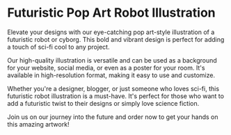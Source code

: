 <!--font:Montserrat-->

# Futuristic Pop Art Robot Illustration

Elevate your designs with our eye-catching pop art-style illustration of a futuristic robot or cyborg. This bold and vibrant design is perfect for adding a touch of sci-fi cool to any project.

Our high-quality illustration is versatile and can be used as a background for your website, social media, or even as a poster for your room. It's available in high-resolution format, making it easy to use and customize.

Whether you're a designer, blogger, or just someone who loves sci-fi, this futuristic robot illustration is a must-have. It's perfect for those who want to add a futuristic twist to their designs or simply love science fiction.

Join us on our journey into the future and order now to get your hands on this amazing artwork!

<!--

Write me markdown content of website with wallpaper:

"A pop art-style wallpaper featuring a comic book-style illustration of a futuristic robot or cyborg."

The header of the page should not be copy of the text but rather a real content of the website which is using this wallpaper.


---


# Futuristic Robot Wallpaper

Decorate your space with this eye-catching pop art-style wallpaper featuring a comic book-style illustration of a futuristic robot or cyborg. The vibrant colors and bold design will add a touch of sci-fi cool to any room.

This high-quality wallpaper is easy to install and durable, ensuring that it will stay looking great for years to come. Whether you're a fan of science fiction or just love bold, graphic design, this wallpaper is sure to impress.

Order now and transform your space into a futuristic wonderland!


---


Heading should not include word "wallpaper". The website should not be about the wallpaper itself, wallpaper is just a related background, rewrite whole content.


---


# Welcome to our Futuristic World

Step into the future with our pop art-style illustration of a futuristic robot or cyborg. This bold and vibrant design is sure to add a touch of sci-fi cool to any website or project.

Our high-quality illustration is perfect for those who love science fiction or want to add a futuristic twist to their designs. It's versatile and can be used as a background for your website, social media, or even as a poster for your room.

The artwork is available in high-resolution format, making it easy to use and customize. Whether you're a designer, blogger, or just someone who loves sci-fi, this futuristic robot illustration is a must-have.

Join us on our journey into the future and order now to get your hands on this amazing artwork!


---


Heading is too long, rewrite whole content.


---


# Step into the Future with our Futuristic Robot Illustration

Experience the future with our pop art-style illustration of a futuristic robot or cyborg. This bold and vibrant design is perfect for adding a touch of sci-fi cool to any project.

Our high-quality illustration is versatile and can be used as a background for your website, social media, or even as a poster for your room. It's available in high-resolution format, making it easy to use and customize.

Whether you're a designer, blogger, or just someone who loves sci-fi, this futuristic robot illustration is a must-have. It's perfect for those who want to add a futuristic twist to their designs or simply love science fiction.

Join us on our journey into the future and order now to get your hands on this amazing artwork!


---


Heading is too long, rewrite whole content.


---


# Add a Futuristic Touch with our Pop Art-Style Robot Illustration

Elevate your designs with our eye-catching pop art-style illustration of a futuristic robot or cyborg. This bold and vibrant design is perfect for adding a touch of sci-fi cool to any project.

Our high-quality illustration is versatile and can be used as a background for your website, social media, or even as a poster for your room. It's available in high-resolution format, making it easy to use and customize.

Whether you're a designer, blogger, or just someone who loves sci-fi, this futuristic robot illustration is a must-have. It's perfect for those who want to add a futuristic twist to their designs or simply love science fiction.

Join us on our journey into the future and order now to get your hands on this amazing artwork!


---


Write me a Google font which is best fitting for the website.

Pick from the list:
- Lobster
- Lato
- Alegreya
- Barlow Condensed
- Exo 2
- IBM Plex Sans
- Inter
- Futura
- Raleway
- Roboto
- Dancing Script
- Montserrat
- Poppins
- Open Sans
- Orbitron
- Playfair Display
- Great Vibes


Write just the font name nothing else.


---


Montserrat

-->
